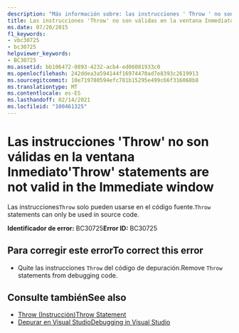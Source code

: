 ```yaml
---
description: "Más información sobre: las instrucciones ' Throw ' no son válidas en la ventana inmediato"
title: Las instrucciones 'Throw' no son válidas en la ventana Inmediato
ms.date: 07/20/2015
f1_keywords:
- vbc30725
- bc30725
helpviewer_keywords:
- BC30725
ms.assetid: bb106472-0893-4232-acb4-ed06081933c0
ms.openlocfilehash: 242ddea3a594144f16974470ad7e8393c2619913
ms.sourcegitcommit: 10e719780594efc781b15295e499c66f316068b8
ms.translationtype: MT
ms.contentlocale: es-ES
ms.lasthandoff: 02/14/2021
ms.locfileid: "100461325"
---
```

# <a name="throw-statements-are-not-valid-in-the-immediate-window"></a><span data-ttu-id="c8a98-103">Las instrucciones 'Throw' no son válidas en la ventana Inmediato</span><span class="sxs-lookup"><span data-stu-id="c8a98-103">'Throw' statements are not valid in the Immediate window</span></span>

<span data-ttu-id="c8a98-104">Las instrucciones`Throw` solo pueden usarse en el código fuente.</span><span class="sxs-lookup"><span data-stu-id="c8a98-104">`Throw` statements can only be used in source code.</span></span>  
  
 <span data-ttu-id="c8a98-105">**Identificador de error:** BC30725</span><span class="sxs-lookup"><span data-stu-id="c8a98-105">**Error ID:** BC30725</span></span>  
  
## <a name="to-correct-this-error"></a><span data-ttu-id="c8a98-106">Para corregir este error</span><span class="sxs-lookup"><span data-stu-id="c8a98-106">To correct this error</span></span>  
  
- <span data-ttu-id="c8a98-107">Quite las instrucciones `Throw` del código de depuración.</span><span class="sxs-lookup"><span data-stu-id="c8a98-107">Remove `Throw` statements from debugging code.</span></span>  
  
## <a name="see-also"></a><span data-ttu-id="c8a98-108">Consulte también</span><span class="sxs-lookup"><span data-stu-id="c8a98-108">See also</span></span>

- [<span data-ttu-id="c8a98-109">Throw (Instrucción)</span><span class="sxs-lookup"><span data-stu-id="c8a98-109">Throw Statement</span></span>](../language-reference/statements/throw-statement.md)
- [<span data-ttu-id="c8a98-110">Depurar en Visual Studio</span><span class="sxs-lookup"><span data-stu-id="c8a98-110">Debugging in Visual Studio</span></span>](/visualstudio/debugger/debugger-feature-tour)
